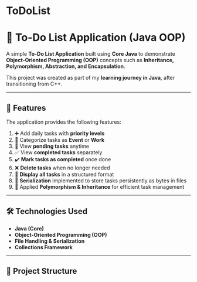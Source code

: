 # ToDoList
# 📝 To-Do List Application (Java OOP)

A simple **To-Do List Application** built using **Core Java** to demonstrate **Object-Oriented Programming (OOP)** concepts such as **Inheritance, Polymorphism, Abstraction, and Encapsulation**.  

This project was created as part of my **learning journey in Java**, after transitioning from C++.  

---

## 🚀 Features

The application provides the following features:

1. ➕ Add daily tasks with **priority levels**  
2. 📂 Categorize tasks as **Event** or **Work**  
3. 👀 View **pending tasks** anytime  
4. ✅ View **completed tasks** separately  
5. ✔️ **Mark tasks as completed** once done  
6. ❌ **Delete tasks** when no longer needed  
7. 📜 **Display all tasks** in a structured format  
8. 💾 **Serialization** implemented to store tasks persistently as bytes in files  
9. 🔄 Applied **Polymorphism & Inheritance** for efficient task management  

---

## 🛠️ Technologies Used

- **Java (Core)**
- **Object-Oriented Programming (OOP)**
- **File Handling & Serialization**
- **Collections Framework**

---

## 📂 Project Structure

